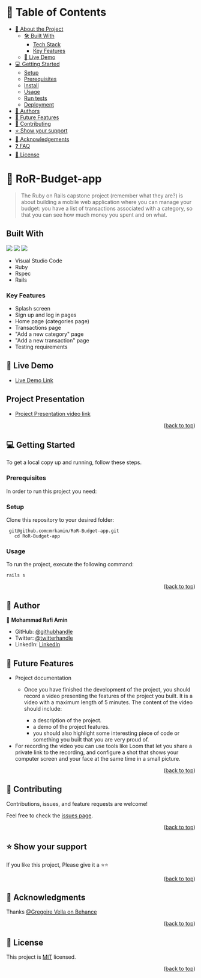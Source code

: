 <a name="readme-top"></a>

<!-- TABLE OF CONTENTS -->

# 📗 Table of Contents

- [📖 About the Project](#about-project)
  - [🛠 Built With](#built-with)
    - [Tech Stack](#tech-stack)
    - [Key Features](#key-features)
  - [🚀 Live Demo](#live-demo)
- [💻 Getting Started](#getting-started)
  - [Setup](#setup)
  - [Prerequisites](#prerequisites)
  - [Install](#install)
  - [Usage](#usage)
  - [Run tests](#run-tests)
  - [Deployment](#triangular_flag_on_post-deployment)
- [👥 Authors](#authors)
- [🔭 Future Features](#future-features)
- [🤝 Contributing](#contributing)
- [⭐️ Show your support](#support)
- [🙏 Acknowledgements](#acknowledgements)
- [❓ FAQ](#faq)
- [📝 License](#license)

<!-- PROJECT DESCRIPTION -->

# 📖 RoR-Budget-app <a name="about-project"></a>

> The Ruby on Rails capstone project (remember what they are?) is about building a mobile web application where you can manage your budget: you have a list of transactions associated with a category, so that you can see how much money you spent and on what. 

## Built With

![](https://img.shields.io/badge/-Ruby-red)
![](https://img.shields.io/badge/-VSCode-blue)
![](https://img.shields.io/badge/-Rspec-red)

- Visual Studio Code
- Ruby
- Rspec
- Rails

### Key Features <a name="key-features"></a>

<!-- > Describe between 1-3 key features of the application. -->

- Splash screen
- Sign up and log in pages
- Home page (categories page)
- Transactions page
- "Add a new category" page
- "Add a new transaction" page
- Testing requirements

<!-- LIVE DEMO -->

## 🚀 Live Demo <a name="live-demo"></a>

- [Live Demo Link]()

## Project Presentation <a name="project-presentation"></a>

- [Project Presentation video link](https://www.loom.com/share/21dfbd82084a431baf0c54082f2e578d?sid=2b6d7b7e-3ed3-4d1d-8fe7-f0147ba17402)  


<p align="right">(<a href="#readme-top">back to top</a>)</p>

<!-- GETTING STARTED -->

## 💻 Getting Started <a name="getting-started"></a>

<!-- > Describe how a new developer could make use of your project. -->

To get a local copy up and running, follow these steps.

### Prerequisites

In order to run this project you need:

### Setup

Clone this repository to your desired folder:

```
 git@github.com:mrkamin/RoR-Budget-app.git
   cd RoR-Budget-app
```

### Usage

To run the project, execute the following command:

```
rails s
```

<p align="right">(<a href="#readme-top">back to top</a>)</p>

<!-- AUTHORS -->

## 👥 Author <a name="authors"></a>

<!-- > Mention all of the collaborators of this project. -->

👤 **Mohammad Rafi Amin**

- GitHub: [@githubhandle](https://github.com/mrkamin)
- Twitter: [@twitterhandle](https://twitter.com/Mohamma63974237)
- LinkedIn: [LinkedIn](https://www.linkedin.com/in/mohammad-rafi-amin-63b4319b/)

<!-- FUTURE FEATURES -->

## 🔭 Future Features <a name="future-features"></a>

<!-- > Describe 1 - 3 features you will add to the project. -->

- Project documentation
    - Once you have finished the development of the project, you should record a video presenting the features of the project you built. It is a video with a maximum length of 5 minutes. The content of the video should include:

        - a description of the project.
        - a demo of the project features.
        - you should also highlight some interesting piece of code or something you built that you are very proud of.
- For recording the video you can use tools like Loom that let you share a private link to the recording, and configure a shot that shows your computer screen and your face at the same time in a small picture.



<p align="right">(<a href="#readme-top">back to top</a>)</p>

<!-- CONTRIBUTING -->

## 🤝 Contributing <a name="contributing"></a>

Contributions, issues, and feature requests are welcome!

Feel free to check the [issues page](https://github.com/mrkamin/RoR-Budget-app/issues).

<p align="right">(<a href="#readme-top">back to top</a>)</p>

<!-- SUPPORT -->

## ⭐️ Show your support <a name="support"></a>

If you like this project, Please give it a ⭐️⭐️

<p align="right">(<a href="#readme-top">back to top</a>)</p>

<!-- ACKNOWLEDGEMENTS -->

## 🙏 Acknowledgments <a name="acknowledgements"></a>

Thanks [@Gregoire Vella on Behance ](https://www.behance.net/gallery/19759151/Snapscan-iOs-design-and-branding?tracking_source=)

<p align="right">(<a href="#readme-top">back to top</a>)</p>

## 📝 License <a name="license"></a>

This project is [MIT](https://github.com/mrkamin/RoR-Budget-app/blob/Dev/LICENSE) licensed.

<p align="right">(<a href="#readme-top">back to top</a>)</p>
